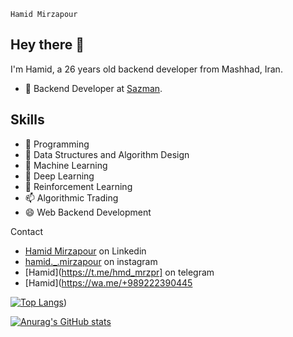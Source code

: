 `Hamid Mirzapour`

## Hey there 👋

I'm Hamid, a 26 years old backend developer from Mashhad, Iran.

- 🧭 Backend Developer at [Sazman](https://sazman.org).


## Skills 
- 🔭 Programming
- 🌱 Data Structures and Algorithm Design
- 👯 Machine Learning
- 🤔 Deep Learning
- 💬 Reinforcement Learning
- 📫 Algorithmic Trading
- 😄 Web Backend Development

Contact
- [Hamid Mirzapour]() on Linkedin
- [hamid._.mirzapour](https://instagram.com/hamid._.mirzapour) on instagram
- [Hamid](https://t.me/hmd_mrzpr] on telegram
- [Hamid](https://wa.me/+989222390445


[![Top Langs](https://github-readme-stats.vercel.app/api/top-langs/?username=Hamidmirzapour&langs_count=10&layout=compact)](https://github.com/Hamidmirzapour/github-readme-stats))


[![Anurag's GitHub stats](https://github-readme-stats.vercel.app/api?username=Hamidmirzapour&show_icons=true&theme=slateorange)](https://github.com/Hamidmirzapour/github-readme-stats)

